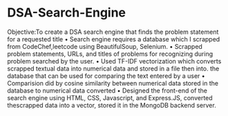 # DSA-Search-Engine
Objective:To create a DSA search engine that finds the problem statement for a requested title
• Search engine requires a database which I scrapped from CodeChef,leetcode using BeautifulSoup,
Selenium.
• Scrapped problem statements, URLs, and titles of problems for recognizing during problem searched by the
user.
• Used TF-IDF vectorization which converts scrapped textual data into numerical data and stored in a file
then into. the database that can be used for comparing the text entered by a user
• Comparision did by cosine similarity between numerical data stored in the database to numerical data
converted
• Designed the front-end of the search engine using HTML, CSS, Javascript, and Express.JS, converted
thescrapped data into a vector, stored it in the MongoDB backend server.
